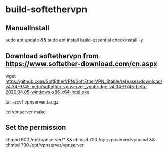 # build-softethervpn
## ManualInstall
sudo apt update && sudo apt install build-essential checkinstall -y
## Download softethervpn from https://www.softether-download.com/cn.aspx
wget https://github.com/SoftEtherVPN/SoftEtherVPN_Stable/releases/download/v4.34-9745-beta/softether-vpnserver_vpnbridge-v4.34-9745-beta-2020.04.05-windows-x86_x64-intel.exe

tar -zxvf vpnserver.tar.gz

cd vpnserver
make 
## Set the permission
chmod 600 /opt/vpnserver/* && chmod 700 /opt/vpnserver/vpncmd && chmod 700 /opt/vpnserver/vpnserver
